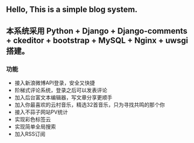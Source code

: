 ## Hello, This is a simple blog system.

## 本系统采用 Python + Django + Django-comments + ckeditor + bootstrap + MySQL + Nginx + uwsgi 搭建。

### 功能

 - 接入新浪微博API登录，安全又快捷
 - 阶梯式评论系统，登录之后可以发表评论
 - 加入后台富文本编辑器，写文章分享更顺手
 - 加入你最喜欢的云村音乐，精选32首音乐，只为寻找共鸣的那个你
 - 接入不蒜子网站PV统计
 - 实现彩色标签云
 - 实现简单全局搜索
 - 加入RSS订阅
